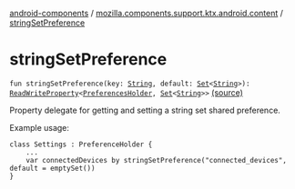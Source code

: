 [android-components](../index.md) / [mozilla.components.support.ktx.android.content](index.md) / [stringSetPreference](./string-set-preference.md)

# stringSetPreference

`fun stringSetPreference(key: `[`String`](https://kotlinlang.org/api/latest/jvm/stdlib/kotlin/-string/index.html)`, default: `[`Set`](https://kotlinlang.org/api/latest/jvm/stdlib/kotlin.collections/-set/index.html)`<`[`String`](https://kotlinlang.org/api/latest/jvm/stdlib/kotlin/-string/index.html)`>): `[`ReadWriteProperty`](https://kotlinlang.org/api/latest/jvm/stdlib/kotlin.properties/-read-write-property/index.html)`<`[`PreferencesHolder`](-preferences-holder/index.md)`, `[`Set`](https://kotlinlang.org/api/latest/jvm/stdlib/kotlin.collections/-set/index.html)`<`[`String`](https://kotlinlang.org/api/latest/jvm/stdlib/kotlin/-string/index.html)`>>` [(source)](https://github.com/mozilla-mobile/android-components/blob/master/components/support/ktx/src/main/java/mozilla/components/support/ktx/android/content/SharedPreferences.kt#L173)

Property delegate for getting and setting a string set shared preference.

Example usage:

```
class Settings : PreferenceHolder {
    ...
    var connectedDevices by stringSetPreference("connected_devices", default = emptySet())
}
```

